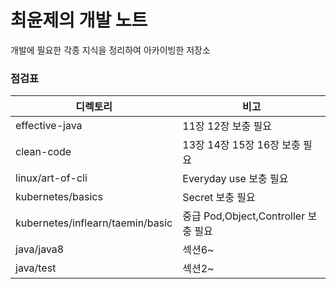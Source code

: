 # 최윤제의 개발 노트
개발에 필요한 각종 지식을 정리하여 아카이빙한 저장소

### 점검표

|디렉토리|비고|
|------|-------|
|effective-java|11장 12장 보충 필요|
|clean-code|13장 14장 15장 16장 보충 필요|
|linux/art-of-cli|Everyday use 보충 필요|
|kubernetes/basics|Secret 보충 필요|
|kubernetes/inflearn/taemin/basic|중급 Pod,Object,Controller 보충 필요|
|java/java8|섹션6~|
|java/test|섹션2~|
